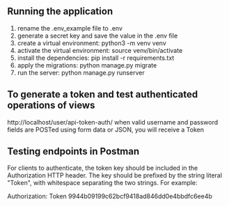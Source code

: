 ## Running the application
1) rename the .env_example file to .env
2) generate a secret key and save the value in the .env file
3) create a virtual environment: python3 -m venv venv
4) activate the virtual environment: source venv/bin/activate
5) install the dependencies: pip install -r requirements.txt 
6) apply the migrations: python manage.py migrate
7) run the server: python manage.py runserver


## To generate a token and test authenticated operations of views
http://localhost/user/api-token-auth/ 
when valid username and password fields are POSTed using form data or JSON, you will receive a Token 

## Testing endpoints in Postman
For clients to authenticate, the token key should be included in the Authorization HTTP header. The key should be prefixed by the string literal "Token", with whitespace separating the two strings. For example:

Authorization: Token 9944b09199c62bcf9418ad846dd0e4bbdfc6ee4b
